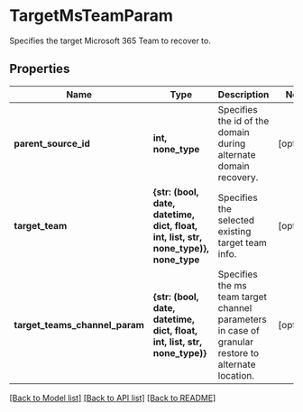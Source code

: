 # TargetMsTeamParam

Specifies the target Microsoft 365 Team to recover to.

## Properties
Name | Type | Description | Notes
------------ | ------------- | ------------- | -------------
**parent_source_id** | **int, none_type** | Specifies the id of the domain during alternate domain recovery. | [optional] 
**target_team** | **{str: (bool, date, datetime, dict, float, int, list, str, none_type)}, none_type** | Specifies the selected existing target team info. | [optional] 
**target_teams_channel_param** | **{str: (bool, date, datetime, dict, float, int, list, str, none_type)}** | Specifies the ms team target channel parameters in case of granular restore to alternate location. | [optional] 

[[Back to Model list]](../README.md#documentation-for-models) [[Back to API list]](../README.md#documentation-for-api-endpoints) [[Back to README]](../README.md)


